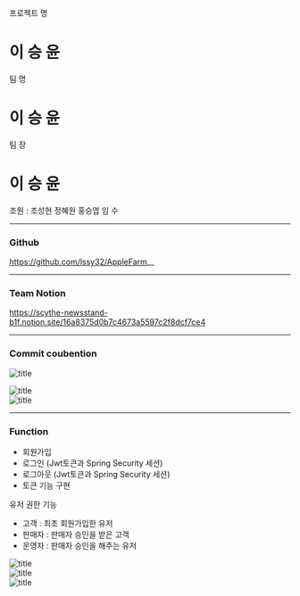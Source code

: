프로젝트 명 
# **이 승 윤**
팀 명 
# **이 승 윤**
팀 장
# **이 승 윤**
조원 :
조성현 정혜원 홍승엽  임 수

---

### Github

https://github.com/lssy32/AppleFarm__

---
### Team Notion

https://scythe-newsstand-b1f.notion.site/16a8375d0b7c4673a5597c2f8dcf7ce4

---


### Commit coubention
![title](https://i.ibb.co/k5KrMzP/noname.png)  


![title](https://i.ibb.co/rQpmD1r/2023-01-20-3-28-55.png)  
![title](https://i.ibb.co/V9yxJdr/2023-01-20-3-29-05.png)  

---
### Function
- 회원가입
- 로그인 (Jwt토큰과 Spring Security 세션)
- 로그아웃 (Jwt토큰과 Spring Security 세션)
- 토큰 기능 구현

유저 권한 기능

- 고객 : 최초 회원가입한 유저
- 판매자 : 판매자 승인을 받은 고객
- 운영자 : 판매자 승인을 해주는 유저

![title](https://i.ibb.co/cvskC7b/2023-01-20-3-43-41.png)   
![title](https://i.ibb.co/72dwn1J/2023-01-20-3-43-46.png)   
![title](https://i.ibb.co/gWLZYHT/2023-01-20-3-44-07.png)   
